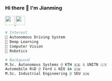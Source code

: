 ### Hi there 👋   I'm Jianming

<p align="left">
  <a href="https://jianminghan.nicepage.io/">
    <img src="https://user-images.githubusercontent.com/62132206/142753467-f3bf3324-1a9d-413d-830b-e2313f224e88.png" width="30">
  </a>
  <a href="https://www.linkedin.com/in/jianminghan/">
    <img src="https://user-images.githubusercontent.com/62132206/142753461-40c71c77-4f7c-4394-9093-065356dc6f60.png" width="30">
  </a> 
</p>

```python
# Interest
🚗 Autonomous Driving System
🧠 Deep Learning
👀 Computer Vision
🤖️ Robotics

# Backgound
M.Sc. Autonomous Systems @ KTH 🇸🇪 & UNITN 🇮🇹
Automobile R&D @ Ford & NIO in 🇨🇳
M.Sc. Industrial Engineering @ SEU 🇨🇳
```

<!--
**jhan15/jhan15** is a ✨ _special_ ✨ repository because its `README.md` (this file) appears on your GitHub profile.

Here are some ideas to get you started:

- 🔭 I’m currently working on ...
- 🌱 I’m currently learning ...
- 👯 I’m looking to collaborate on ...
- 🤔 I’m looking for help with ...
- 💬 Ask me about ...
- 📫 How to reach me: ...
- 😄 Pronouns: ...
- ⚡ Fun fact: ...

<p align="center">
  <b>Some Links:</b><br>
  <a href="#">Link 1</a> |
  <a href="#">Link 2</a> |
  <a href="#">Link 3</a>
  <br><br>
  <img src="http://s.4cdn.org/image/title/105.gif">
</p>

<p align="left">
  <a href="https://jianminghan.nicepage.io/">
    <img src="https://user-images.githubusercontent.com/62132206/142752820-2e2e63a9-b8f2-4c72-bafb-0bc16c802190.png" width="20">
  </a>
  <a href="https://jianminghan.nicepage.io/">Link 2</a> 
  <a href="https://jianminghan.nicepage.io/">Link 3</a>
</p>


[<img src="https://user-images.githubusercontent.com/62132206/142752820-2e2e63a9-b8f2-4c72-bafb-0bc16c802190.png" width="50">](https://jianminghan.nicepage.io/)
-->
